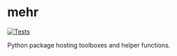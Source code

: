 # mehr

[![Tests](https://github.com/Moraxno/py-mehr/actions/workflows/tests.yml/badge.svg)](https://github.com/Moraxno/py-mehr/actions/workflows/tests.yml)

Python package hosting toolboxes and helper functions.
